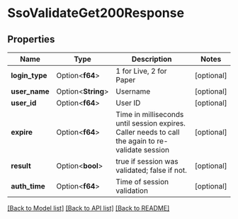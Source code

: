 # SsoValidateGet200Response

## Properties

Name | Type | Description | Notes
------------ | ------------- | ------------- | -------------
**login_type** | Option<**f64**> | 1 for Live, 2 for Paper | [optional]
**user_name** | Option<**String**> | Username | [optional]
**user_id** | Option<**f64**> | User ID | [optional]
**expire** | Option<**f64**> | Time in milliseconds until session expires. Caller needs to call the again to re-validate session | [optional]
**result** | Option<**bool**> | true if session was validated; false if not. | [optional]
**auth_time** | Option<**f64**> | Time of session validation | [optional]

[[Back to Model list]](../README.md#documentation-for-models) [[Back to API list]](../README.md#documentation-for-api-endpoints) [[Back to README]](../README.md)


